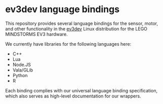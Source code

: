 ev3dev language bindings
========================

This repository provides several language bindings for the sensor, motor, and other functionality in the [ev3dev](http://www.ev3dev.org) Linux distribution for the LEGO MINDSTORMS EV3 hardware.

We currently have libraries for the following languages here:
- C++
- Lua
- Node.JS
- Vala/GLib
- Python
- R

Each binding complies with our universal language binding specification, which also serves as high-level documentation for our wrappers.
